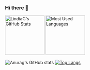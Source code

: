 ### Hi there 👋

<!--
**LindiaC/LindiaC** is a ✨ _special_ ✨ repository because its `README.md` (this file) appears on your GitHub profile.

Here are some ideas to get you started:

- 🔭 I’m currently working on ...
- 🌱 I’m currently learning ...
- 👯 I’m looking to collaborate on ...
- 🤔 I’m looking for help with ...
- 💬 Ask me about ...
- 📫 How to reach me: ...
- 😄 Pronouns: ...
- ⚡ Fun fact: ...
-->

<img height="130px" src="https://github-readme-stats.vercel.app/api?username=LindiaC&show_icons=true&theme=jolly&count_private=true" alt="LindiaC's GitHub Stats"> <img height="130px" src="https://github-readme-stats.vercel.app/api/top-langs/?username=LindiaC&theme=jolly&count_private=true)](https://github.com/anuraghazra/github-readme-stats" alt="Most Used Languages">



![Anurag's GitHub stats](https://github-readme-stats.vercel.app/api?username=LindiaC&show_icons=true&theme=jolly&count_private=true)
[![Top Langs](https://github-readme-stats.vercel.app/api/top-langs/?username=LindiaC&theme=jolly&count_private=true)](https://github.com/anuraghazra/github-readme-stats)
